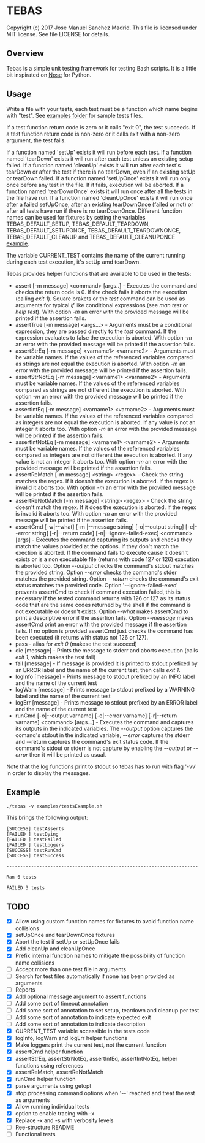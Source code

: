 TEBAS
============
Copyright (c) 2017 Jose Manuel Sanchez Madrid. This file is licensed under MIT license. See file LICENSE for details.

## Overview
Tebas is a simple unit testing framework for testing Bash scripts. It is a little bit inspirated on [Nose](http://nose.readthedocs.io/en/latest/) for Python.

## Usage
Write a file with your tests, each test must be a function which name begins with "test". See [examples folder](examples/) for sample tests files.

If a test function return code is zero or it calls "exit 0", the test succeeds.
If a test function return code is non-zero or it calls exit with a non-zero argument, the test fails.

If a function named 'setUp' exists it will run before each test.
If a function named 'tearDown' exists it will run after each test unless an existing setup failed.
If a function named 'cleanUp' exists it will run after each test's tearDown or after the test if there is no tearDown, even if an existing setUp or tearDown failed.
If a function named 'setUpOnce' exists it will run only once before any test in the file. If it fails, execution will be aborted.
If a function named 'tearDownOnce' exists it will run once after all the tests in the file have run.
If a function named 'cleanUpOnce' exists it will run once after a failed setUpOnce, after an existing tearDownOnce (failed or not) or after all tests have run if there is no tearDownOnce.
Different function names can be used for fixtures by setting the variables TEBAS_DEFAULT_SETUP, TEBAS_DEFAULT_TEARDOWN, TEBAS_DEFAULT_SETUPONCE, TEBAS_DEFAULT_TEARDOWNONCE, TEBAS_DEFAULT_CLEANUP and TEBAS_DEFAULT_CLEANUPONCE  [example](examples/testsCustomSetUp.sh).

The variable CURRENT_TEST contains the name of the current running during each test execution, it's setUp amd tearDown.

Tebas provides helper functions that are available to be used in the tests:
 * assert \[-m message\] \<command\> \[args..\] - Executes the command and checks the return code is 0. If the check fails it aborts the execution (calling _exit 1_). Square brakets or the _test_ command can be used as arguments for typical _if_ like conditional expressions (see _man test_ or _help test_). With option _-m_ an error with the provided message will be printed if the assertion fails.
 * assertTrue \[-m message\] \<args...\> - Arguments must be a conditional expression, they are passed directly to the _test_ command. If the expression evaluates to false the execution is aborted. With option _-m_ an error with the provided message will be printed if the assertion fails.
 * assertStrEq \[-m message\] \<varname1\> \<varname2\> - Arguments must be variable names. If the values of the referenced variables compared as strings are not equal the execution is aborted. With option _-m_ an error with the provided message will be printed if the assertion fails.
 * assertStrNotEq \[-m message\] \<varname1\> \<varname2\> - Arguments must be variable names. If the values of the referenced variables compared as strings are not different the execution is aborted. With option _-m_ an error with the provided message will be printed if the assertion fails.
 * assertIntEq \[-m message\] \<varname1\> \<varname2\> - Arguments must be variable names. If the values of the referenced variables compared as integers are not equal the execution is aborted. If any value is not an integer it aborts too. With option _-m_ an error with the provided message will be printed if the assertion fails.
 * assertIntNotEq \[-m message\] \<varname1\> \<varname2\> - Arguments must be variable names. If the values of the referenced variables compared as integers are not different the execution is aborted. If any value is not an integer it aborts too. With option _-m_ an error with the provided message will be printed if the assertion fails.
 * assertReMatch \[-m message\] \<string\> \<regex\> - Check the string matches the regex. If it doesn't the execution is aborted. If the regex is invalid it aborts too. With option _-m_ an error with the provided message will be printed if the assertion fails.
 * assertReNotMatch \[-m message\] \<string\> \<regex\> - Check the string doesn't match the regex. If it does the execution is aborted. If the regex is invalid it aborts too. With option _-m_ an error with the provided message will be printed if the assertion fails.
 * assertCmd \[-w|--what\] \[-m |--message string\] \[-o|--output string\] \[-e|--error string\] \[-r|--return code\] \[-n|--ignore-failed-exec\] \<command\> \[args\] - Executes the command capturing its outputs and checks they match the values provided at the options. If they don't match the exection is aborted. If the command fails to execute cause it doesn't exists or is a non executable file (returns with code 127 or 126) execution is aborted too. Option _--output_ checks the command's stdout matches the provided string. Option _--error_ checks the command's stder matches the provided string. Option _--return_ checks the command's exit status matches the provided code. Option '--ignore-failed-exec' prevents assertCmd to check if command execution failed, this is necessary if the tested command returns with 126 or 127 as its status code that are the same codes returned by the shell if the command is not executable or doesn't exists. Option _--what_ makes assertCmd to print a descriptive error if the assertion fails. Option _--message_ makes assertCmd print an error with the provided message if the assertion fails. If no option is provided assertCmd just checks the command has been executed (it returns with status not 126 or 127).
 * pass - alias for _exit 0_ (makese the test succeed)
 * die \[message\] - Prints the message to stderr and aborts execution (calls _exit 1_, which makes the test fail)
 * fail \[message\] - If message is provided it is printed to stdout prefixed by an ERROR label and the name of the current test, then calls _exit 1_.
 * logInfo \[message\] - Prints message to stdout prefixed by an INFO label and the name of the current test
 * logWarn \[message\] - Prints message to stdout prefixed by a WARNING label and the name of the current test
 * logErr \[message\] - Prints message to stdout prefixed by an ERROR label and the name of the current test
 * runCmd \[-o|--output varname\] \[-e|--error varname\] \[-r|--return varname\] \<command\> \[args...\] - Executes the command and captures its outputs in the indicated variables. The _--output_ option captures the comand's stdout in the indicated variable, _--error_ captures the stderr and --return captures the command's exit status code. If the command's stdout or stderr is not capture by enabling the _--output_ or _--error_ then it will be printed as usual.

Note that the log functions print to stdout so tebas has to run with flag '-vv' in order to display the messages.

## Example
```
./tebas -v examples/testsExample.sh
```
This brings the following output:
```
[SUCCESS] testAsserts
[FAILED ] testDying
[FAILED ] testFailed
[FAILED ] testLoggers
[SUCCESS] testRunCmd
[SUCCESS] testSuccess

----------------------------------------------------------------------

Ran 6 tests

FAILED 3 tests
```

## TODO
 - [x] Allow using custom function names for fixtures to avoid function name collisions
 - [x] setUpOnce and tearDownOnce fixtures
 - [x] Abort the test if setUp or setUpOnce fails
 - [x] Add cleanUp and cleanUpOnce
 - [x] Prefix internal function names to mitigate the possibility of function name collisions
 - [ ] Accept more than one test file in arguments
 - [ ] Search for test files automatically if none has been provided as arguments
 - [ ] Reports
 - [x] Add optional message argument to assert functions
 - [ ] Add some sort of timeout annotation
 - [ ] Add some sort of annotation to set setup, teardown and cleanup per test
 - [ ] Add some sort of annotation to indicate expected exit
 - [ ] Add some sort of annotation to indicate description
 - [x] CURRENT_TEST variable accessible in the tests code
 - [x] logInfo, logWarn and logErr helper functions
 - [x] Make loggers print the current test, not the current function
 - [x] assertCmd helper function
 - [x] assertStrEq, assertStrNotEq, assertIntEq, assertIntNotEq, helper functions using references
 - [x] assertReMatch, assertReNotMatch
 - [x] runCmd helper function
 - [x] parse arguments using getopt
 - [x] stop processing command options when '--' reached and treat the rest as arguments
 - [x] Allow running individual tests
 - [x] option to enable tracing with -x
 - [x] Replace -x and -s with verbosity levels
 - [ ] Ree-structure README
 - [ ] Functional tests
